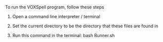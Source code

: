 To run the VOXSpell program, follow these steps

1. Open a command line interpreter / terminal

2. Set the current directory to be the directory that these files are found in 

3. Run this command in the terminal:
bash Runner.sh
